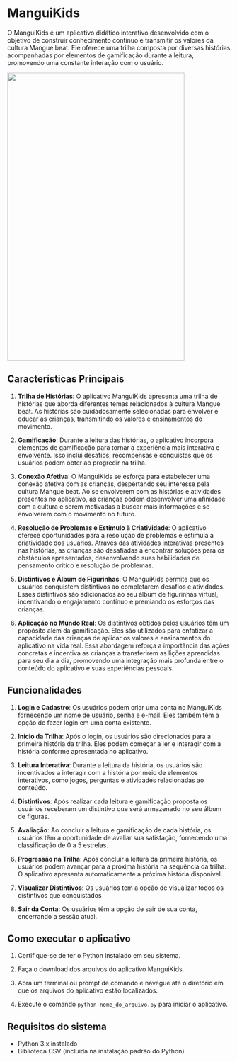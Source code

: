 # ManguiKids
O ManguiKids é um aplicativo didático interativo desenvolvido com o objetivo de construir conhecimento contínuo e transmitir os valores da cultura Mangue beat. Ele oferece uma trilha composta por diversas histórias acompanhadas por elementos de gamificação durante a leitura, promovendo uma constante interação com o usuário.

<img src="https://github.com/iaa877/ManguiKids/assets/101649965/a1ca2387-0d49-4481-b5c7-efd023cca0d3" width="400" height="650" />

## Características Principais

1. **Trilha de Histórias**: O aplicativo ManguiKids apresenta uma trilha de histórias que aborda diferentes temas relacionados à cultura Mangue beat. As histórias são cuidadosamente selecionadas para envolver e educar as crianças, transmitindo os valores e ensinamentos do movimento.

2. **Gamificação**: Durante a leitura das histórias, o aplicativo incorpora elementos de gamificação para tornar a experiência mais interativa e envolvente. Isso inclui desafios, recompensas e conquistas que os usuários podem obter ao progredir na trilha.

3. **Conexão Afetiva**: O ManguiKids se esforça para estabelecer uma conexão afetiva com as crianças, despertando seu interesse pela cultura Mangue beat. Ao se envolverem com as histórias e atividades presentes no aplicativo, as crianças podem desenvolver uma afinidade com a cultura e serem motivadas a buscar mais informações e se envolverem com o movimento no futuro.

4. **Resolução de Problemas e Estímulo à Criatividade**: O aplicativo oferece oportunidades para a resolução de problemas e estimula a criatividade dos usuários. Através das atividades interativas presentes nas histórias, as crianças são desafiadas a encontrar soluções para os obstáculos apresentados, desenvolvendo suas habilidades de pensamento crítico e resolução de problemas.

5. **Distintivos e Álbum de Figurinhas**: O ManguiKids permite que os usuários conquistem distintivos ao completarem desafios e atividades. Esses distintivos são adicionados ao seu álbum de figurinhas virtual, incentivando o engajamento contínuo e premiando os esforços das crianças.

6. **Aplicação no Mundo Real**: Os distintivos obtidos pelos usuários têm um propósito além da gamificação. Eles são utilizados para enfatizar a capacidade das crianças de aplicar os valores e ensinamentos do aplicativo na vida real. Essa abordagem reforça a importância das ações concretas e incentiva as crianças a transferirem as lições aprendidas para seu dia a dia, promovendo uma integração mais profunda entre o conteúdo do aplicativo e suas experiências pessoais.

## Funcionalidades

1. **Login e Cadastro**: Os usuários podem criar uma conta no ManguiKids fornecendo um nome de usuário, senha e e-mail. Eles também têm a opção de fazer login em uma conta existente.

2. **Início da Trilha**: Após o login, os usuários são direcionados para a primeira história da trilha. Eles podem começar a ler e interagir com a história conforme apresentada no aplicativo.

3. **Leitura Interativa**: Durante a leitura da história, os usuários são incentivados a interagir com a história por meio de elementos interativos, como jogos, perguntas e atividades relacionadas ao conteúdo.

4. **Distintivos**: Após realizar cada leitura e gamificação proposta os usuários receberam um distintivo que será armazenado no seu álbum de figuras.

5. **Avaliação**: Ao concluir a leitura e gamificação de cada história, os usuários têm a oportunidade de avaliar sua satisfação, fornecendo uma classificação de 0 a 5 estrelas.

6. **Progressão na Trilha**: Após concluir a leitura da primeira história, os usuários podem avançar para a próxima história na sequência da trilha. O aplicativo apresenta automaticamente a próxima história disponível.

7. **Visualizar Distintivos**: Os usuários tem a opção de visualizar todos os distintivos que conquistados

8. **Sair da Conta**: Os usuários têm a opção de sair de sua conta, encerrando a sessão atual.


## Como executar o aplicativo

1. Certifique-se de ter o Python instalado em seu sistema.

2. Faça o download dos arquivos do aplicativo ManguiKids.

3. Abra um terminal ou prompt de comando e navegue até o diretório em que os arquivos do aplicativo estão localizados.

4. Execute o comando `python nome_do_arquivo.py` para iniciar o aplicativo.

## Requisitos do sistema

- Python 3.x instalado
- Biblioteca CSV (incluída na instalação padrão do Python)

